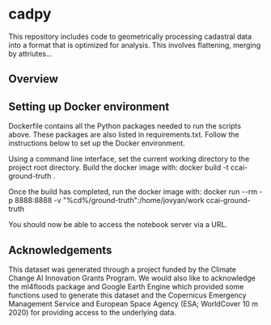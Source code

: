 # cadpy

This repository includes code to geometrically processing cadastral data into a format that is optimized for analysis. This involves flattening, merging by attriutes...

## Overview


## Setting up Docker environment
Dockerfile contains all the Python packages needed to run the scripts above. These packages are also listed in requirements.txt. Follow the instructions below to set up the Docker environment.

Using a command line interface, set the current working directory to the project root directory. Build the docker image with: docker build -t ccai-ground-truth .

Once the build has completed, run the docker image with: docker run --rm -p 8888:8888 -v "%cd%/ground-truth":/home/jovyan/work ccai-ground-truth

You should now be able to access the notebook server via a URL.

## Acknowledgements
This dataset was generated through a project funded by the Climate Change AI Innovation Grants Program. We would also like to acknowledge the ml4floods package and Google Earth Engine which provided some functions used to generate this dataset and the Copernicus Emergency Management Service and European Space Agency (ESA; WorldCover 10 m 2020) for providing access to the underlying data.